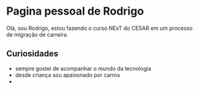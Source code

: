 # Pagina pessoal de Rodrigo

Olá, sou Rodrigo, estou fazendo o curso NExT do CESAR em um processo de 
migração de carreira.

## Curiosidades

- sempre gostei de acompanhar o mundo da tecnologia
- desde criança sou apaixonado por carros
- 
